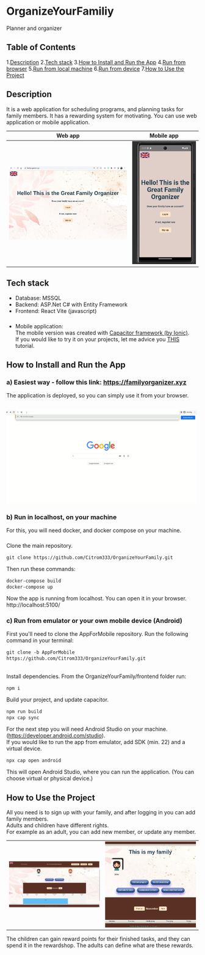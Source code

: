# OrganizeYourFamiliy
Planner and organizer 

## Table of Contents
1.[Description]()
2.[Tech stack]()
3.[How to Install and Run the App]()
4.[Run from browser]()
5.[Run from local machine]()
6.[Run from device]()
7.[How to Use the Project]()

## Description
It is a web application for scheduling programs, and planning tasks for family members. It has a rewarding system for motivating. 
You can use web application or mobile application.


| Web app                                                                                                 | Mobile app                                                                                              |
|---------------------------------------------------------------------------------------------------------|---------------------------------------------------------------------------------------------------------|
| <img src="./frontend/public/images/readme/mainpageweb.png" alt="MainpageWeb" width="500" height="auto"> | <img src="./frontend/public/images/readme/mainpagemob.png" alt="MainpageMob" width="250" height="auto"> |



## Tech stack
- Database: MSSQL
- Backend: ASP.Net C# with Entity Framework
- Frontend: React Vite (javascript) 
###
- Mobile application: </br>
    The mobile version was created with [Capacitor framework (by Ionic)](https://capacitorjs.com/).</br> 
    If you would like to try it on your projects, let me advice you [THIS](https://www.youtube.com/watch?v=IwHt_QpIa8A&t=1183s) tutorial.
  

## How to Install and Run the App


### a) Easiest way - follow this link: https://familyorganizer.xyz
The application is deployed, so you can simply use it from your browser.</br>
##
<img src="./frontend/public/images/readme/GIF.gif" alt="Gif" width="500" height="auto">


### b) Run in localhost, on your machine
For this, you will need docker, and docker compose on your machine.</br>
###
Clone the main repository.
```
git clone https://github.com/Citrom333/OrganizeYourFamily.git
```
Then run these commands:
```
docker-compose build
docker-compose up
```
Now the app is running from localhost. You can open it in your browser.  http://localhost:5100/


### c) Run from emulator or your own mobile device (Android)
First you'll need to clone the AppForMobile repository. Run the following command in your terminal: </br>
```
git clone -b AppForMobile https://github.com/Citrom333/OrganizeYourFamily.git
```
</br>Install dependencies. From the OrganizeYourFamily/frontend folder run: 
```
npm i
```
Build your project, and update capacitor.
```
npm run build
npx cap sync
```
For the next step you will need Android Studio on your machine. (https://developer.android.com/studio).</br>
If you would like to run the app from emulator, add SDK (min. 22) and a virtual device. 
</br>
```
npx cap open android
```
This will open Android Studio, where you can run the application. (You can choose virtual or physical device.)


## How to Use the Project
All you need is to sign up with your family, and after logging in you can add family members.
</br>Adults and children have different rights. </br>
For example as an adult, you can add new member, or update any member.

|                                                                                                  |                                                                                                |
|---------------------------------------------------------------------------------------------------------|---------------------------------------------------------------------------------------------------------|
| <img src="./frontend/public/images/readme/calendarweb.png" alt="MainpageWeb" width="500" height="auto"> | <img src="./frontend/public/images/readme/selectmemweb.png" alt="MainpageWeb" width="500" height="auto">|

The children can gain reward points for their finished tasks, and they can spend it in the rewardshop.
The adults can define what are these rewards.

